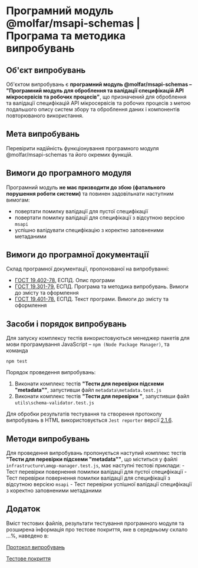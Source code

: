 # Програмний модуль @molfar/msapi-schemas | Програма та методика випробувань

## Об'єкт випробувань

Об'єктом випробувань є **програмний модуль @molfar/msapi-schemas – "Програмний модуль для оброблення та валідації специфікацій API мікросервісів та робочих процесів"**, що призначений для оброблення та валідації специфікацій API мікросервісів та робочих процесів з метою подальшого опису систем збору та оброблення даних і компонентів повторюваного використання.

## Мета випробувань

Перевірити надійність функціонування програмного модуля @molfar/msapi-schemas та його окремих функцій. 

## Вимоги до програмного модуля

Програмний модуль **не має призводити до збою (фатального порушення роботи системи)** та повинен задовільнати наступним вимогам:
- повертати помилку валідації для пустої специфікації
- повертати помилку валідації для специфікації з відсутною версією `msapi`
- успішно валідувати специфікацію з коректно заповненими метаданими


## Вимоги до програмної документації

Склад програмної документації, пропонованої на випробуванні:
- [ГОСТ 19.402-78.](https://docs.cntd.ru/document/1200007652) ЕСПД. Опис програми
- [ГОСТ 19.301-79.](https://docs.cntd.ru/document/1200007650) ЕСПД. Програма та методика випробувань. Вимоги до змісту та оформлення
- [ГОСТ 19.401-78.](https://docs.cntd.ru/document/1200007651) ЕСПД. Текст програми. Вимоги до змісту та оформлення

## Засоби і порядок випробувань

Для запуску комплексу тестів використовуються менеджер пакетів для мови програмування JavaScript – `npm (Node Package Manager)`, та команда

```shell
npm test
```

Порядок проведення випробувань:
1. Виконати комплекс тестів **"Тести для перевірки підсхеми "metadata""**, запустивши файл `metadata\metadata.test.js`
2. Виконати комплекс тестів **"Тести для перевірки "**, запустивши файл `utils\schema-validator.test.js`

Для обробки результатів тестування та створення протоколу випробувань в HTML використовується `Jest reporter` версії [2.1.6](https://www.npmjs.com/package/jest-html-reporters/v/2.1.6).

## Методи випробувань

Для проведення випробувань пропонується наступий комплекс тестів **"Тести для перевірки підсхеми "metadata""**, що міститься у файлі `infrastructure\amqp-manager.test.js`, має наступні тестові приклади:
	- Тест перевірки повернення помилки валідації для пустої специфікації
	- Тест перевірки повернення помилки валідації для специфікації з відсутною версією `msapi`
	- Тест перевірки успішної валідації специфікації з коректно заповненими метаданими

## Додаток

Вміст тестових файлів, результати тестування програмного модуля та розширена інформація про тестове покриття, яке в середньому склало ...%, наведено в:

<a href="../testReport/test-report.html" target="blank">Протокол випробувань</a>

<a href="../coverage/lcov-report/index.html" target="blank">Тестове покриття</a>
